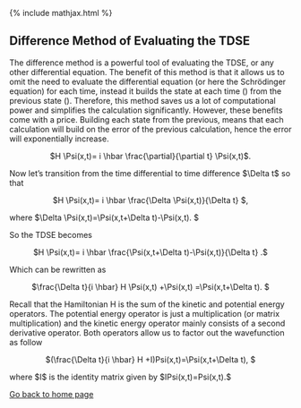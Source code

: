{% include mathjax.html %}


## Difference Method of Evaluating the TDSE

The difference method is a powerful tool of evaluating the TDSE, or any other differential equation. The benefit of this method is that it allows us to omit the need to evaluate the differential equation (or here the Schrödinger equation) for each time, instead it builds the state at each time () from the previous state (). Therefore, this method saves us a lot of computational power and simplifies the calculation significantly. However, these benefits come with a price. Building each state from the previous, means that each calculation will build on the error of the previous calculation, hence the error will exponentially increase. 
<p align="center"> $H \Psi(x,t)= i \hbar \frac{\partial}{\partial t} \Psi(x,t)$. </p>
Now let’s transition from the time differential to time difference $\Delta t$ so that 
<p align="center"> $H \Psi(x,t)= i \hbar \frac{\Delta \Psi(x,t)}{\Delta t} $, </p>
where $\Delta \Psi(x,t)=\Psi(x,t+\Delta t)-\Psi(x,t). $

So the TDSE becomes
<p align="center"> $H \Psi(x,t)= i \hbar \frac{\Psi(x,t+\Delta t)-\Psi(x,t)}{\Delta t} .$ </p>
Which can be rewritten as
<p align="center"> $\frac{\Delta t}{i \hbar} H \Psi(x,t) +\Psi(x,t) =\Psi(x,t+\Delta t). $ </p>
Recall that the Hamiltonian H is the sum of the kinetic and potential energy operators. The potential energy operator is just a multiplication (or matrix multiplication) and the kinetic energy operator mainly consists of a second derivative operator. Both operators allow us to factor out the wavefunction as follow
<p align="center"> $(\frac{\Delta t}{i \hbar} H +I)Psi(x,t)=\Psi(x,t+\Delta t), $ </p>
where $I$ is the identity matrix given by $IPsi(x,t)=Psi(x,t).$


[Go back to home page](/README.md)
